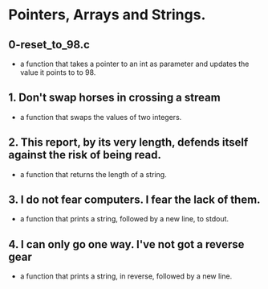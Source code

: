 # Pointers, Arrays and Strings.

## 0-reset_to_98.c

- a function that takes a pointer to an int as parameter and updates the value it points to to 98.

## 1. Don't swap horses in crossing a stream

- a function that swaps the values of two integers.

## 2. This report, by its very length, defends itself against the risk of being read.

- a function that returns the length of a string.

## 3. I do not fear computers. I fear the lack of them.

- a function that prints a string, followed by a new line, to stdout.

## 4. I can only go one way. I've not got a reverse gear

- a function that prints a string, in reverse, followed by a new line.
